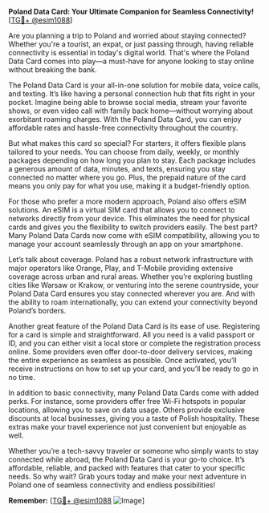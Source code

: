 **Poland Data Card: Your Ultimate Companion for Seamless Connectivity!** [[TG💪+ @esim1088](https://t.me/s/esim1088)]

Are you planning a trip to Poland and worried about staying connected? Whether you're a tourist, an expat, or just passing through, having reliable connectivity is essential in today's digital world. That's where the Poland Data Card comes into play—a must-have for anyone looking to stay online without breaking the bank.

The Poland Data Card is your all-in-one solution for mobile data, voice calls, and texting. It’s like having a personal connection hub that fits right in your pocket. Imagine being able to browse social media, stream your favorite shows, or even video call with family back home—without worrying about exorbitant roaming charges. With the Poland Data Card, you can enjoy affordable rates and hassle-free connectivity throughout the country.

But what makes this card so special? For starters, it offers flexible plans tailored to your needs. You can choose from daily, weekly, or monthly packages depending on how long you plan to stay. Each package includes a generous amount of data, minutes, and texts, ensuring you stay connected no matter where you go. Plus, the prepaid nature of the card means you only pay for what you use, making it a budget-friendly option.

For those who prefer a more modern approach, Poland also offers eSIM solutions. An eSIM is a virtual SIM card that allows you to connect to networks directly from your device. This eliminates the need for physical cards and gives you the flexibility to switch providers easily. The best part? Many Poland Data Cards now come with eSIM compatibility, allowing you to manage your account seamlessly through an app on your smartphone.

Let’s talk about coverage. Poland has a robust network infrastructure with major operators like Orange, Play, and T-Mobile providing extensive coverage across urban and rural areas. Whether you’re exploring bustling cities like Warsaw or Krakow, or venturing into the serene countryside, your Poland Data Card ensures you stay connected wherever you are. And with the ability to roam internationally, you can extend your connectivity beyond Poland’s borders.

Another great feature of the Poland Data Card is its ease of use. Registering for a card is simple and straightforward. All you need is a valid passport or ID, and you can either visit a local store or complete the registration process online. Some providers even offer door-to-door delivery services, making the entire experience as seamless as possible. Once activated, you’ll receive instructions on how to set up your card, and you’ll be ready to go in no time.

In addition to basic connectivity, many Poland Data Cards come with added perks. For instance, some providers offer free Wi-Fi hotspots in popular locations, allowing you to save on data usage. Others provide exclusive discounts at local businesses, giving you a taste of Polish hospitality. These extras make your travel experience not just convenient but enjoyable as well.

Whether you’re a tech-savvy traveler or someone who simply wants to stay connected while abroad, the Poland Data Card is your go-to choice. It’s affordable, reliable, and packed with features that cater to your specific needs. So why wait? Grab yours today and make your next adventure in Poland one of seamless connectivity and endless possibilities!

**Remember:** [[TG💪+ @esim1088](https://t.me/s/esim1088) ![Image](https://i.postimg.cc/Y0z9fWf4/image.png)]
